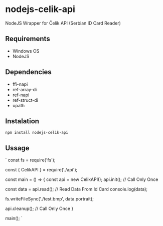 # nodejs-celik-api

NodeJS Wrapper for Čelik API (Serbian ID Card Reader)

## Requirements

- Windows OS
- NodeJS

## Dependencies

- ffi-napi
- ref-array-di
- ref-napi
- ref-struct-di
- upath

## Instalation

`npm install nodejs-celik-api`

## Ussage

`
const fs = require('fs');

const { CelikAPI } = require('./api');

const main = () => {
  const api = new CelikAPI();
  api.init();                   // Call Only Once

  const data = api.read();      // Read Data From Id Card
  console.log(data);

  fs.writeFileSync('./test.bmp', data.portrait);

  api.cleanup();                // Call Only Once
}

main();
`
